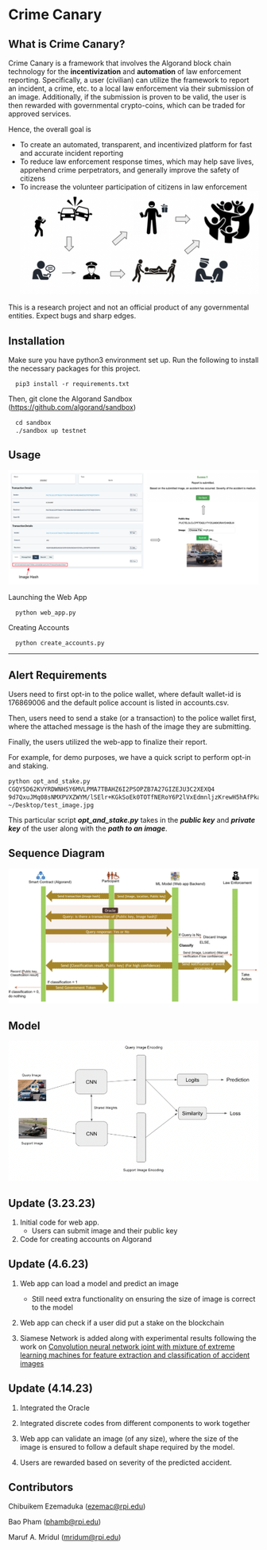 # Crime Canary

What is Crime Canary?
---------------------

Crime Canary is a framework that involves the Algorand block chain technology for the **incentivization** and **automation** of law enforcement reporting. Specifically, a user (civilian) can utilize the framework to report an incident, a crime, etc. to a local law enforcement via their submission of an image. Additionally, if the submission is proven to be valid, the user is then rewarded with governmental crypto-coins, which can be traded for approved services. 

Hence, the overall goal is
- To create an automated, transparent, and incentivized platform for fast and accurate incident reporting
- To reduce law enforcement response times, which may help save lives, apprehend crime perpetrators, and generally improve the safety of citizens
- To increase the volunteer participation of citizens in law enforcement
![alt text](https://github.com/AI-and-Blockchain/S23_Crime_Canary/blob/main/images/story.png)


This is a research project and not an official product of any governmental entities. Expect bugs and sharp edges.

## Installation

Make sure you have python3 environment set up. Run the following to install the necessary packages for this project.

```
  pip3 install -r requirements.txt
```
Then, git clone the Algorand Sandbox (https://github.com/algorand/sandbox)
```
  cd sandbox
  ./sandbox up testnet
```

## Usage
![alt text](https://github.com/AI-and-Blockchain/S23_Crime_Canary/blob/main/images/flow_chart.png)

Launching the Web App
```
  python web_app.py
```
Creating Accounts
```
  python create_accounts.py
```
--------
## Alert Requirements

Users need to first opt-in to the police wallet, where default wallet-id is 176869006 and the default police account is listed in accounts.csv.

Then, users need to send a stake (or a transaction) to the police wallet first, where the attached message is the hash of the image they are submitting.

Finally, the users utilized the web-app to finalize their report.

For example, for demo purposes, we have a quick script to perform opt-in and staking.
```
python opt_and_stake.py CGQY5D62KVYRDWNHSY6MVLPMA7TBAHZ6I2PSOPZB7A27GIZEJU3C2XEXQ4 9d7QxuJMq08sNMXPVXZWYM/lSElr+KGkSoEk0TOTfNERoY6P2lVxEdmnljzKrewH5hAfPkafJz8h+DXzIyRNNg== ~/Desktop/test_image.jpg
```
This particular script ***opt_and_stake.py*** takes in the ***public key*** and ***private key*** of the user along with the ***path to an image***.

## Sequence Diagram
![alt text](https://github.com/AI-and-Blockchain/S23_Crime_Canary/blob/main/images/components.png)

## Model
![alt text](https://github.com/AI-and-Blockchain/S23_Crime_Canary/blob/main/images/Siamese_Model_diagram.png)

## Update (3.23.23)
1. Initial code for web app.
    - Users can submit image and their public key
2. Code for creating accounts on Algorand

## Update (4.6.23)
1. Web app can load a model and predict an image
    - Still need extra functionality on ensuring the size of image is correct to the model

2. Web app can check if a user did put a stake on the blockchain

3. Siamese Network is added along with experimental results following the work on [Convolution neural network joint with mixture of extreme learning machines for feature extraction and classification of accident images](https://link.springer.com/article/10.1007/s11554-019-00852-3)

## Update (4.14.23)
1. Integrated the Oracle

2. Integrated discrete codes from different components to work together

3. Web app can validate an image (of any size), where the size of the image is ensured to follow a default shape required by the model.

4. Users are rewarded based on severity of the predicted accident.

## Contributors
Chibuikem Ezemaduka (ezemac@rpi.edu)

Bao Pham (phamb@rpi.edu)

Maruf A. Mridul (mridum@rpi.edu)
